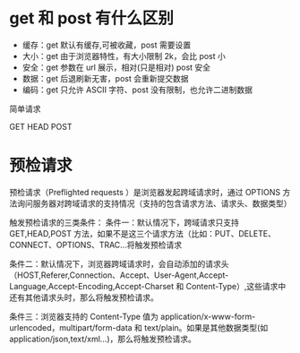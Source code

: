 # get 和 post 有什么区别

- 缓存：get 默认有缓存,可被收藏，post 需要设置
- 大小：get 由于浏览器特性，有大小限制 2k，会比 post 小
- 安全：get 参数在 url 展示，相对(只是相对) post 安全
- 数据：get 后退刷新无害，post 会重新提交数据
- 编码：get 只允许 ASCII 字符、post 没有限制，也允许二进制数据

简单请求

GET
HEAD
POST

# 预检请求

预检请求（Preflighted requests ）是浏览器发起跨域请求时，通过 OPTIONS 方法询问服务器对跨域请求的支持情况（支持的包含请求方法、请求头、数据类型）

触发预检请求的三类条件：
条件一：默认情况下，跨域请求只支持 GET,HEAD,POST 方法，如果不是这三个请求方法（比如：PUT、DELETE、CONNECT、OPTIONS、TRAC...将触发预检请求

条件二：默认情况下，浏览器跨域请求时，会自动添加的请求头（HOST,Referer,Connection、Accept、User-Agent,Accept-Language,Accept-Encoding,Accept-Charset 和 Content-Type）,这些请求中还有其他请求头时，那么将触发预检请求。

条件三：浏览器支持的 Content-Type 值为 application/x-www-form-urlencoded，multipart/form-data 和 text/plain。如果是其他数据类型(如 application/json,text/xml...)，那么将触发预检请求。

<!-- withCredentials true -->
<!-- Access-Control-Allow-Credentials: true -->
